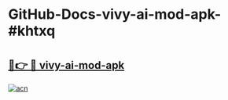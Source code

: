 # GitHub-Docs-vivy-ai-mod-apk-#khtxq

# <h2><a href="https://andorid.site?title=vivy-ai-mod-apk&ref=07A">🔗👉 🔴 vivy-ai-mod-apk</a></h2>

[![acn](https://github.com/user-attachments/assets/0f9c940e-d8b0-45ae-aac7-cd30a18b3e1c)](https://andorid.site?title=vivy-ai-mod-apk&ref=07A)

